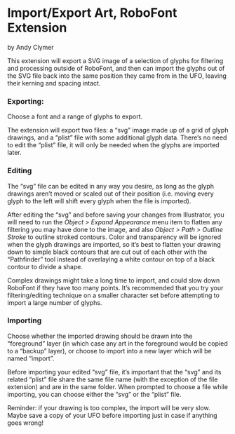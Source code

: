 # Import/Export Art, RoboFont Extension

by Andy Clymer

This extension will export a SVG image of a selection of glyphs for filtering and processing outside of RoboFont, and then can import the glyphs out of the SVG file back into the same position they came from in the UFO, leaving their kerning and spacing intact.

### Exporting:

Choose a font and a range of glyphs to export.

The extension will export two files: a “svg” image made up of a grid of glyph drawings, and a “plist” file with some additional glyph data. There’s no need to edit the “plist” file, it will only be needed when the glyphs are imported later.

### Editing

The “svg” file can be edited in any way you desire, as long as the glyph drawings aren’t moved or scaled out of their position (i.e. moving every glyph to the left will shift every glyph when the file is imported). 

After editing the “svg” and before saving your changes from Illustrator, you will need to run the *Object > Expand Appearance* menu item to flatten any filtering you may have done to the image, and also *Object > Path > Outline Stroke* to outline stroked contours. Color and transparency will be ignored when the glyph drawings are imported, so it’s best to flatten your drawing down to simple black contours that are cut out of each other with the “Pathfinder” tool instead of overlaying a white contour on top of a black contour to divide a shape.

Complex drawings might take a long time to import, and could slow down RoboFont if they have too many points. It’s recommended that you try your filtering/editing technique on a smaller character set before attempting to import a large number of glyphs.

### Importing

Choose whether the imported drawing should be drawn into the “foreground” layer (in which case any art in the foreground would be copied to a “backup” layer), or choose to import into a new layer which will be named “import”.

Before importing your edited “svg” file, it’s important that the “svg” and its related “plist” file share the same file name (with the exception of the file extension) and are in the same folder. When prompted to choose a file while importing, you can choose either the “svg” or the “plist” file. 

Reminder: if your drawing is too complex, the import will be very slow. Maybe save a copy of your UFO before importing just in case if anything goes wrong!
